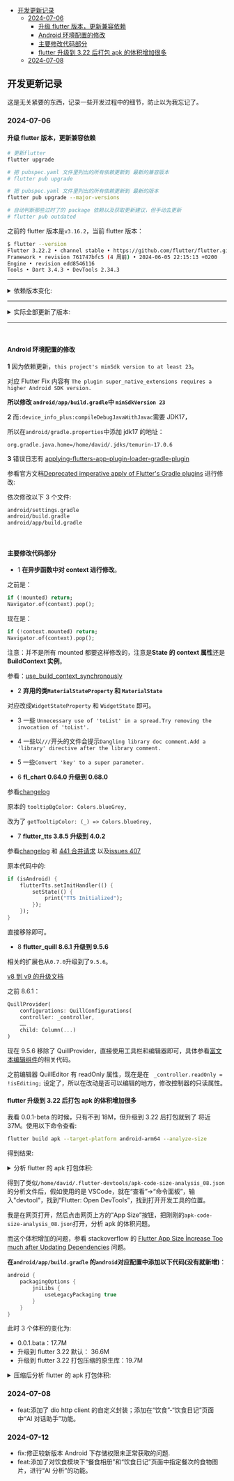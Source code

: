 <!-- START doctoc generated TOC please keep comment here to allow auto update -->
<!-- DON'T EDIT THIS SECTION, INSTEAD RE-RUN doctoc TO UPDATE -->
<!-- **Table of Contents**  *generated with [DocToc](https://github.com/thlorenz/doctoc)* -->

- [开发更新记录](#%E5%BC%80%E5%8F%91%E6%9B%B4%E6%96%B0%E8%AE%B0%E5%BD%95)
  - [2024-07-06](#2024-07-06)
    - [升级 flutter 版本，更新兼容依赖](#%E5%8D%87%E7%BA%A7-flutter-%E7%89%88%E6%9C%AC%E6%9B%B4%E6%96%B0%E5%85%BC%E5%AE%B9%E4%BE%9D%E8%B5%96)
    - [Android 环境配置的修改](#android-%E7%8E%AF%E5%A2%83%E9%85%8D%E7%BD%AE%E7%9A%84%E4%BF%AE%E6%94%B9)
    - [主要修改代码部分](#%E4%B8%BB%E8%A6%81%E4%BF%AE%E6%94%B9%E4%BB%A3%E7%A0%81%E9%83%A8%E5%88%86)
    - [flutter 升级到 3.22 后打包 apk 的体积增加很多](#flutter-%E5%8D%87%E7%BA%A7%E5%88%B0-322-%E5%90%8E%E6%89%93%E5%8C%85-apk-%E7%9A%84%E4%BD%93%E7%A7%AF%E5%A2%9E%E5%8A%A0%E5%BE%88%E5%A4%9A)
  - [2024-07-08](#2024-07-08)

<!-- END doctoc generated TOC please keep comment here to allow auto update -->

## 开发更新记录

这是无关紧要的东西，记录一些开发过程中的细节，防止以为我忘记了。

### 2024-07-06

#### 升级 flutter 版本，更新兼容依赖

```sh
# 更新flutter
flutter upgrade

# 把 pubspec.yaml 文件里列出的所有依赖更新到 最新的兼容版本
# flutter pub upgrade

# 把 pubspec.yaml 文件里列出的所有依赖更新到 最新的版本
flutter pub upgrade --major-versions

# 自动判断那些过时了的 package 依赖以及获取更新建议，但手动去更新
# flutter pub outdated
```

之前的 flutter 版本是`v3.16.2`，当前 flutter 版本：

```sh
$ flutter --version
Flutter 3.22.2 • channel stable • https://github.com/flutter/flutter.git
Framework • revision 761747bfc5 (4 周前) • 2024-06-05 22:15:13 +0200
Engine • revision edd8546116
Tools • Dart 3.4.3 • DevTools 2.34.3
```

---

<details>
<summary>依赖版本变化:</summary>

```sh
xxx$ flutter pub outdated
Showing outdated packages.
[*] indicates versions that are not the latest available.

Package Name              Current   Upgradable  Resolvable  Latest

direct dependencies:
archive                   *3.4.9    -           3.6.1       3.6.1
cupertino_icons           *1.0.6    -           1.0.8       1.0.8
device_info_plus          *9.1.1    -           10.1.0      10.1.0
file_picker               *5.5.0    -           *5.5.0      8.0.6
fl_chart                  *0.64.0   -           0.68.0      0.68.0
flutter_form_builder      *9.1.1    -           9.3.0       9.3.0
flutter_quill             *8.6.3    -           9.5.6       9.5.6
flutter_quill_extensions  *0.7.1    -           9.5.6       9.5.6
flutter_screenutil        *5.9.0    -           5.9.3       5.9.3
flutter_tts               *3.8.5    -           4.0.2       4.0.2
form_builder_validators   *9.1.0    -           10.0.1      10.0.1
image_picker              *1.0.4    -           1.1.2       1.1.2
intl                      *0.18.1   -           0.19.0      0.19.0
logger                    *2.0.2+1  -           2.3.0       2.3.0
path                      *1.8.3    -           1.9.0       1.9.0
path_provider             *2.1.1    -           2.1.3       2.1.3
pdf                       *3.10.7   -           3.11.0      3.11.0
permission_handler        *11.1.0   -           11.3.1      11.3.1
photo_view                *0.14.0   -           0.15.0      0.15.0
printing                  *5.11.1   -           5.13.1      5.13.1
sqflite                   *2.3.0    -           2.3.3+1     2.3.3+1
table_calendar            *3.0.9    -           3.1.2       3.1.2
wakelock_plus             *1.1.4    -           1.2.5       1.2.5

dev_dependencies:
flutter_lints             *2.0.3    -           4.0.0       4.0.0
No resolution was found. Try running `flutter pub upgrade --dry-run` to explore why.
```

</details>

---

<details>
<summary>实际全部更新了版本:</summary>

```sh
$ flutter pub upgrade --major-versions
Resolving dependencies... (3.4s)
Downloading packages... (1:34.5s)
> archive 3.6.1 (was 3.4.9)
> args 2.5.0 (was 2.4.2)
> barcode 2.2.8 (was 2.2.4)
  collection 1.18.0 (1.19.0 available)
> cross_file 0.3.4+1 (was 0.3.3+7)
> cupertino_icons 1.0.8 (was 1.0.6)
+ dart_quill_delta 9.5.6
> device_info_plus 10.1.0 (was 9.1.1)
> ffi 2.1.2 (was 2.1.0)
  file_picker 5.5.0 (8.0.6 available)
> file_selector_macos 0.9.4 (was 0.9.3+3)
> file_selector_platform_interface 2.6.2 (was 2.6.1)
+ fixnum 1.1.0
> fl_chart 0.68.0 (was 0.64.0)
> flex_seed_scheme 1.5.0 (was 1.4.0) (3.0.0 available)
> flutter_colorpicker 1.1.0 (was 1.0.3)
> flutter_form_builder 9.3.0 (was 9.1.1)
> flutter_inappwebview 6.0.0 (was 5.8.0)
+ flutter_inappwebview_android 1.0.13
+ flutter_inappwebview_internal_annotations 1.1.1
+ flutter_inappwebview_ios 1.0.13
+ flutter_inappwebview_macos 1.0.11
+ flutter_inappwebview_platform_interface 1.0.10
+ flutter_inappwebview_web 1.0.8
> flutter_keyboard_visibility 6.0.0 (was 5.4.1)
> flutter_lints 4.0.0 (was 2.0.3)
> flutter_plugin_android_lifecycle 2.0.20 (was 2.0.16)
> flutter_quill 9.5.6 (was 8.6.3)
> flutter_quill_extensions 9.5.6 (was 0.7.1)
> flutter_screenutil 5.9.3 (was 5.9.0)
> flutter_tts 4.0.2 (was 3.8.5)
> form_builder_validators 10.0.1 (was 9.1.0)
+ freezed_annotation 2.4.2
> gal 2.3.0 (was 2.1.3)
+ gal_linux 0.1.0
+ html2md 1.3.2
> http 1.2.1 (was 1.1.0)
  http_parser 4.0.2 (4.1.0 available)
> image 4.2.0 (was 4.1.3)
> image_picker 1.1.2 (was 1.0.4)
> image_picker_android 0.8.12+3 (was 0.8.8+2)
> image_picker_for_web 3.0.4 (was 3.0.1)
> image_picker_ios 0.8.12 (was 0.8.8+4)
> image_picker_platform_interface 2.10.0 (was 2.9.1)
> intl 0.19.0 (was 0.18.1)
+ irondash_engine_context 0.5.4
+ irondash_message_channel 0.7.0
  js 0.6.7 (0.7.1 available)
+ json_annotation 4.9.0
+ leak_tracker 10.0.4 (10.0.5 available)
+ leak_tracker_flutter_testing 3.0.3 (3.0.5 available)
+ leak_tracker_testing 3.0.1
> lints 4.0.0 (was 2.1.1)
> logger 2.3.0 (was 2.0.2+1)
+ markdown 7.2.2
> matcher 0.12.16+1 (was 0.12.16)
> material_color_utilities 0.8.0 (was 0.5.0) (0.12.0 available)
> meta 1.12.0 (was 1.10.0) (1.15.0 available)
> mime 1.0.5 (was 1.0.4)
> package_info_plus 8.0.0 (was 5.0.1)
> package_info_plus_platform_interface 3.0.0 (was 2.0.1)
> path 1.9.0 (was 1.8.3)
> path_provider 2.1.3 (was 2.1.1)
> path_provider_android 2.2.6 (was 2.2.0)
> path_provider_foundation 2.4.0 (was 2.3.1)
> path_provider_platform_interface 2.1.2 (was 2.1.1)
> pdf 3.11.0 (was 3.10.7)
+ pdf_widget_wrapper 1.0.4
> permission_handler 11.3.1 (was 11.1.0)
> permission_handler_android 12.0.7 (was 12.0.1)
> permission_handler_apple 9.4.5 (was 9.2.0)
> permission_handler_html 0.1.1 (was 0.1.0+1)
> permission_handler_platform_interface 4.2.1 (was 4.0.2)
> permission_handler_windows 0.2.1 (was 0.2.0)
> petitparser 6.0.2 (was 6.0.1)
> photo_view 0.15.0 (was 0.14.0)
+ pixel_snap 0.1.5
> platform 3.1.5 (was 3.1.3)
> plugin_platform_interface 2.1.8 (was 2.1.6)
> printing 5.13.1 (was 5.11.1)
> simple_gesture_detector 0.2.1 (was 0.2.0)
+ sprintf 7.0.0
> sqflite 2.3.3+1 (was 2.3.0)
> sqflite_common 2.5.4 (was 2.5.0)
+ super_clipboard 0.8.17
+ super_native_extensions 0.8.17
> synchronized 3.1.0+1 (was 3.1.0)
> table_calendar 3.1.2 (was 3.0.9)
> test_api 0.7.0 (was 0.6.1) (0.7.3 available)
> url_launcher 6.3.0 (was 6.2.1)
> url_launcher_android 6.3.3 (was 6.2.0)
> url_launcher_ios 6.3.0 (was 6.2.1)
> url_launcher_linux 3.1.1 (was 3.1.0)
> url_launcher_macos 3.2.0 (was 3.1.0)
> url_launcher_platform_interface 2.3.2 (was 2.2.0)
> url_launcher_web 2.3.1 (was 2.2.1)
> url_launcher_windows 3.1.1 (was 3.1.0)
+ uuid 4.4.0
> video_player 2.9.1 (was 2.8.1)
> video_player_android 2.5.2 (was 2.4.10)
> video_player_avfoundation 2.6.1 (was 2.5.2)
> video_player_platform_interface 6.2.2 (was 6.2.1)
> video_player_web 2.3.1 (was 2.1.2)
+ vm_service 14.2.1 (14.2.4 available)
> wakelock_plus 1.2.5 (was 1.1.4)
> wakelock_plus_platform_interface 1.2.1 (was 1.1.0)
> web 0.5.1 (was 0.3.0)
> win32 5.5.1 (was 5.0.9)
> win32_registry 1.1.3 (was 1.1.2)
> xdg_directories 1.0.4 (was 1.0.3)
> xml 6.5.0 (was 6.4.2)
+ youtube_explode_dart 2.2.1
> youtube_player_flutter 9.0.1 (was 8.1.2)
These packages are no longer being depended on:
- convert 3.1.1
- flutter_animate 4.2.0+1
- pasteboard 0.2.0
- pointycastle 3.7.3
Changed 113 dependencies!
11 packages have newer versions incompatible with dependency constraints.
Try `flutter pub outdated` for more information.

Changed 9 constraints in pubspec.yaml:
  intl: ^0.18.0 -> ^0.19.0
  form_builder_validators: ^9.0.0 -> ^10.0.1
  fl_chart: ^0.64.0 -> ^0.68.0
  flutter_quill: ^8.6.1 -> ^9.5.6
  flutter_quill_extensions: ^0.7.0 -> ^9.5.6
  flutter_tts: ^3.8.5 -> ^4.0.2
  device_info_plus: ^9.1.1 -> ^10.1.0
  photo_view: ^0.14.0 -> ^0.15.0
  flutter_lints: ^2.0.0 -> ^4.0.0
```

</details>

---

<br/>

#### Android 环境配置的修改

**1** 因为依赖更新，`this project's minSdk version to at least 23`。

对应 Flutter Fix 内容有 `The plugin super_native_extensions requires a higher Android SDK version.`

**所以修改 `android/app/build.gradle`中 `minSdkVersion 23`**

**2** 而`:device_info_plus:compileDebugJavaWithJavac`需要 JDK17，

所以在`android/gradle.properties`中添加 jdk17 的地址：

```
org.gradle.java.home=/home/david/.jdks/temurin-17.0.6
```

**3** 错误日志有 [applying-flutters-app-plugin-loader-gradle-plugin](https://stackoverflow.com/questions/78032396/applying-flutters-app-plugin-loader-gradle-plugin-imperatively-using-the-apply-s)

参看官方文档[Deprecated imperative apply of Flutter's Gradle plugins](https://docs.flutter.dev/release/breaking-changes/flutter-gradle-plugin-apply) 进行修改:

依次修改以下 3 个文件:

```sh
android/settings.gradle
android/build.gradle
android/app/build.gradle
```

<br/>

#### 主要修改代码部分

- 1 **在异步函数中对 context 进行修改**。

之前是：

```dart
if (!mounted) return;
Navigator.of(context).pop();
```

现在是：

```dart
if (!context.mounted) return;
Navigator.of(context).pop();
```

注意：并不是所有 mounted 都要这样修改的，注意是**State 的 context 属性**还是**BuildContext 实例**。

参看：[use_build_context_synchronously](https://dart.dev/tools/linter-rules/use_build_context_synchronously)

- 2 **弃用的类`MaterialStateProperty` 和 `MaterialState`**

对应改成`WidgetStateProperty` 和 `WidgetState` 即可。

- 3 一些 `Unnecessary use of 'toList' in a spread.Try removing the invocation of 'toList'.`

- 4 一些以`///`开头的文件会提示`Dangling library doc comment.Add a 'library' directive after the library comment.`

- 5 一些`Convert 'key' to a super parameter.`

- 6 **fl_chart 0.64.0 升级到 0.68.0**

参看[changelog](https://github.com/imaNNeo/fl_chart/blob/main/CHANGELOG.md#0670)

原本的 `tooltipBgColor: Colors.blueGrey,`

改为了 `getTooltipColor: (_) => Colors.blueGrey,`

- 7 **flutter_tts 3.8.5 升级到 4.0.2**

参看[changelog](https://github.com/dlutton/flutter_tts/blob/master/CHANGELOG.md#fixes-2) 和 [441 合并请求](https://github.com/dlutton/flutter_tts/pull/441) 以及[issues 407](https://github.com/dlutton/flutter_tts/issues/407)

原本代码中的:

```dart
if (isAndroid) {
    flutterTts.setInitHandler(() {
        setState(() {
            print("TTS Initialized");
        });
    });
}
```

直接移除即可。

- 8 **flutter_quill 8.6.1 升级到 9.5.6**

相关的扩展也从`0.7.0`升级到了`9.5.6`。

[v8 到 v9 的升级文档](https://github.com/singerdmx/flutter-quill/blob/master/doc/migration/8_9.md)

之前 8.6.1：

```dart
QuillProvider(
    configurations: QuillConfigurations(
    controller: _controller,
    ……
    child: Column(...)
)
```

现在 9.5.6 移除了 QuillProvider，直接使用工具栏和编辑器即可，具体参看[富文本编辑组件](lib/views/diary/diary_modify_rich_text.dart)的相关代码。

之前编辑器 QuillEditor 有 readOnly 属性，现在是在 ` _controller.readOnly = !isEditing;` 设定了，所以在改动是否可以编辑的地方，修改控制器的只读属性。

#### flutter 升级到 3.22 后打包 apk 的体积增加很多

我看 0.0.1-beta 的时候，只有不到 18M，但升级到 3.22 后打包就到了 将近 37M。使用以下命令查看:

```sh
flutter build apk --target-platform android-arm64 --analyze-size
```

得到结果:

<details>
<summary>分析 flutter 的 apk 打包体积:</summary>

```sh
Running Gradle task 'assembleRelease'...                          523.0s
✓ Built build/app/outputs/flutter-apk/app-release.apk (36.6MB)
▒▒▒▒▒▒▒▒▒▒▒▒▒▒▒▒▒▒▒▒▒▒▒▒▒▒▒▒▒▒▒▒▒▒▒▒▒▒▒▒▒▒▒▒▒▒▒▒▒▒▒▒▒▒▒▒▒▒▒▒▒▒▒▒▒▒▒▒▒▒▒▒▒▒▒▒▒▒▒▒
app-release.apk (total compressed)                                         35 MB
━━━━━━━━━━━━━━━━━━━━━━━━━━━━━━━━━━━━━━━━━━━━━━━━━━━━━━━━━━━━━━━━━━━━━━━━━━━━━━━━
  META-INF/
    CERT.SF                                                                20 KB
    CERT.RSA                                                                1 KB
    MANIFEST.MF                                                            17 KB
  assets/
    dexopt                                                                  1 KB
    flutter_assets                                                          6 MB
  classes.dex                                                               2 MB
  lib/
    arm64-v8a                                                              24 MB
    Dart AOT symbols accounted decompressed size                           13 MB
      package:flutter                                                       4 MB
      package:free_fitness                                                  1 MB
      package:image                                                       805 KB
      package:flutter_quill                                               682 KB
      package:flutter_localizations                                       412 KB
      dart:core                                                           332 KB
      package:pdf                                                         265 KB
      package:html                                                        246 KB
      dart:typed_data                                                     238 KB
      dart:ui                                                             227 KB
      package:bidi/
        bidi.dart                                                         219 KB
      package:fl_chart                                                    209 KB
      dart:collection                                                     189 KB
      dart:io                                                             174 KB
      dart:async                                                          138 KB
      package:archive                                                     111 KB
      package:intl                                                         89 KB
      package:youtube_explode_dart                                         89 KB
      package:xml                                                          83 KB
      package:flutter_quill_extensions                                     74 KB
    armeabi-v7a                                                           953 KB
    x86_64                                                                  1 MB
  AndroidManifest.xml                                                       3 KB
  res/
    33.9.png                                                                2 KB
    CG.png                                                                  4 KB
    D2.png                                                                  3 KB
    ER.9.png                                                                2 KB
    FM.9.png                                                                1 KB
    J6.9.png                                                                2 KB
    Mr.9.png                                                                1 KB
    Pi.9.png                                                                3 KB
    Q11.9.png                                                               3 KB
    SD.png                                                                  2 KB
    Vq.png                                                                  1 KB
    color-v23                                                               2 KB
    color                                                                   2 KB
    e1.xml                                                                  1 KB
    eB.9.png                                                                2 KB
    gV.9.png                                                                1 KB
    jy.png                                                                  2 KB
    tj.9.png                                                                2 KB
    u3.png                                                                  1 KB
    wi.9.png                                                                2 KB
    wi1.9.png                                                               1 KB
  resources.arsc                                                          317 KB
  kotlin/
    collections                                                             1 KB
    kotlin.kotlin_builtins                                                  5 KB
    ranges                                                                  1 KB
    reflect                                                                 1 KB
  org/
    apache                                                                  5 KB
▒▒▒▒▒▒▒▒▒▒▒▒▒▒▒▒▒▒▒▒▒▒▒▒▒▒▒▒▒▒▒▒▒▒▒▒▒▒▒▒▒▒▒▒▒▒▒▒▒▒▒▒▒▒▒▒▒▒▒▒▒▒▒▒▒▒▒▒▒▒▒▒▒▒▒▒▒▒▒▒
A summary of your APK analysis can be found at: /home/david/.flutter-devtools/apk-code-size-analysis_08.json

To analyze your app size in Dart DevTools, run the following command:
dart devtools --appSizeBase=apk-code-size-analysis_08.json
```

</details>

得到了类似`/home/david/.flutter-devtools/apk-code-size-analysis_08.json`的分析文件后，假如使用的是 VSCode，就在“查看”->“命令面板”，输入"devtool"，找到“Flutter: Open DevTools”，找到打开开发工具的位置。

我是在网页打开，然后点击网页上方的“App Size”按钮，把刚刚的`apk-code-size-analysis_08.json`打开，分析 apk 的体积问题。

而这个体积增加的问题，参看 stackoverflow 的 [Flutter App Size İncrease Too much after Updating Dependencies](https://stackoverflow.com/questions/78550965/flutter-app-size-%C4%B0ncrease-too-much-after-updating-dependencies) 问题。

**在`android/app/build.gradle` 的`android`对应配置中添加以下代码(没有就新增)**：

```gradle
android {
    packagingOptions {
        jniLibs {
            useLegacyPackaging true
        }
    }
}
```

此时 3 个体积的变化为:

- 0.0.1.bata：17.7M
- 升级到 flutter 3.22 默认： 36.6M
- 升级到 flutter 3.22 打包压缩的原生库：19.7M

<details>
<summary>压缩后分析 flutter 的 apk 打包体积:</summary>

```sh
Running Gradle task 'assembleRelease'...                          469.4s
✓ Built build/app/outputs/flutter-apk/app-release.apk (19.7MB)
▒▒▒▒▒▒▒▒▒▒▒▒▒▒▒▒▒▒▒▒▒▒▒▒▒▒▒▒▒▒▒▒▒▒▒▒▒▒▒▒▒▒▒▒▒▒▒▒▒▒▒▒▒▒▒▒▒▒▒▒▒▒▒▒▒▒▒▒▒▒▒▒▒▒▒▒▒▒▒▒
app-release.apk (total compressed)                                         19 MB
━━━━━━━━━━━━━━━━━━━━━━━━━━━━━━━━━━━━━━━━━━━━━━━━━━━━━━━━━━━━━━━━━━━━━━━━━━━━━━━━
  META-INF/
    CERT.SF                                                                20 KB
    CERT.RSA                                                                1 KB
    MANIFEST.MF                                                            17 KB
  assets/
    dexopt                                                                  1 KB
    flutter_assets                                                          6 MB
  classes.dex                                                               2 MB
  lib/
    arm64-v8a                                                              10 MB
    Dart AOT symbols accounted decompressed size                           13 MB
      package:flutter                                                       4 MB
      package:free_fitness                                                  1 MB
      package:image                                                       805 KB
      package:flutter_quill                                               682 KB
      package:flutter_localizations                                       412 KB
      dart:core                                                           332 KB
      package:pdf                                                         265 KB
      package:html                                                        246 KB
      dart:typed_data                                                     238 KB
      dart:ui                                                             227 KB
      package:bidi/
        bidi.dart                                                         219 KB
      package:fl_chart                                                    209 KB
      dart:collection                                                     189 KB
      dart:io                                                             174 KB
      dart:async                                                          138 KB
      package:archive                                                     111 KB
      package:intl                                                         89 KB
      package:youtube_explode_dart                                         89 KB
      package:xml                                                          83 KB
      package:flutter_quill_extensions                                     74 KB
  AndroidManifest.xml                                                       3 KB
  res/
    33.9.png                                                                2 KB
    CG.png                                                                  4 KB
    D2.png                                                                  3 KB
    ER.9.png                                                                2 KB
    FM.9.png                                                                1 KB
    J6.9.png                                                                2 KB
    Mr.9.png                                                                1 KB
    Pi.9.png                                                                3 KB
    Q11.9.png                                                               3 KB
    SD.png                                                                  2 KB
    Vq.png                                                                  1 KB
    color-v23                                                               2 KB
    color                                                                   2 KB
    e1.xml                                                                  1 KB
    eB.9.png                                                                2 KB
    gV.9.png                                                                1 KB
    jy.png                                                                  2 KB
    tj.9.png                                                                2 KB
    u3.png                                                                  1 KB
    wi.9.png                                                                2 KB
    wi1.9.png                                                               1 KB
  resources.arsc                                                          317 KB
  kotlin/
    collections                                                             1 KB
    kotlin.kotlin_builtins                                                  5 KB
    ranges                                                                  1 KB
    reflect                                                                 1 KB
  org/
    apache                                                                  5 KB
▒▒▒▒▒▒▒▒▒▒▒▒▒▒▒▒▒▒▒▒▒▒▒▒▒▒▒▒▒▒▒▒▒▒▒▒▒▒▒▒▒▒▒▒▒▒▒▒▒▒▒▒▒▒▒▒▒▒▒▒▒▒▒▒▒▒▒▒▒▒▒▒▒▒▒▒▒▒▒▒
A summary of your APK analysis can be found at: /home/david/.flutter-devtools/apk-code-size-analysis_09.json

To analyze your app size in Dart DevTools, run the following command:
dart devtools --appSizeBase=apk-code-size-analysis_09.json
```

</details>

### 2024-07-08

- feat:添加了 dio http client 的自定义封装；添加在“饮食”-“饮食日记”页面中“AI 对话助手”功能。

### 2024-07-12

- fix:修正较新版本 Android 下存储权限未正常获取的问题.
- feat:添加了对饮食模块下“餐食相册”和“饮食日记”页面中指定餐次的食物图片，进行“AI 分析”的功能。

